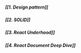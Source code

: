 

##### [[1. Design pattern]]
##### [[2. SOLID]]
##### [[3. React Underhood]]

##### [[4. React Document Deep Dive]]